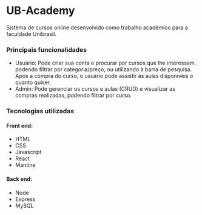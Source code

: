 # UB-Academy
Sistema de cursos online desenvolvido como trabalho acadêmico para a faculdade Unibrasil.

### Principais funcionalidades

- Usuário: Pode criar sua conta e procurar por cursos que lhe interessam, podendo filtrar por categoria/preço, ou utilizando a barra de pesquisa. Após a compra do curso, o usuário pode assistir às aulas disponíveis o quanto quiser.
- Admin: Pode gerenciar os cursos e aulas (CRUD) e visualizar as compras realizadas, podendo filtrar por curso.

### Tecnologias utilizadas

#### Front end:
- HTML
- CSS
- Javascript
- React
- Mantine


#### Back end:
- Node
- Express
- MySQL
